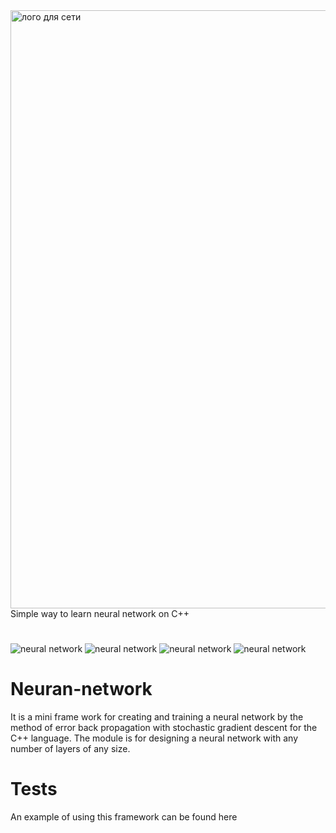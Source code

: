 <img width="957" alt="лого для сети" src="https://user-images.githubusercontent.com/71639489/215088694-dad63d41-0676-4b45-b123-ba3496422b75.png">
Simple way to learn neural network on C++   

# 


![neural network](https://img.shields.io/badge/neural_network-000000?style=for-the-badge&logo=&logoColor=white)
![neural network](https://img.shields.io/badge/error_Back_Propagation-000000?style=for-the-badge&logo=&logoColor=white)
![neural network](https://img.shields.io/badge/c++-000000?style=for-the-badge&logo=&logoColor=white)
![neural network](https://img.shields.io/badge/stochastic_gradient_descent-000000?style=for-the-badge&logo=&logoColor=white)

# Neuran-network
It is a mini frame work for creating and training a neural network by the method of error back propagation with stochastic gradient descent for the C++ language. The  module is for designing a neural network with any number of layers of any size.

# Tests
An example of using this framework can be found here
